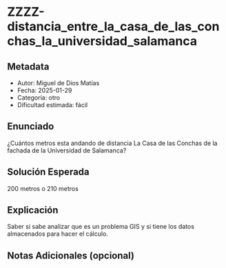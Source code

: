 # ZZZZ-distancia_entre_la_casa_de_las_conchas_la_universidad_salamanca

## Metadata
- Autor: Miguel de Dios Matías
- Fecha: 2025-01-29
- Categoría: otro
- Dificultad estimada: fácil

## Enunciado

¿Cuántos metros esta andando de distancia La Casa de las Conchas de la fachada de la Universidad de Salamanca?

## Solución Esperada

200 metros o 210 metros

## Explicación

Saber si sabe analizar que es un problema GIS y si tiene los datos almacenados para hacer el cálculo.

## Notas Adicionales (opcional)

